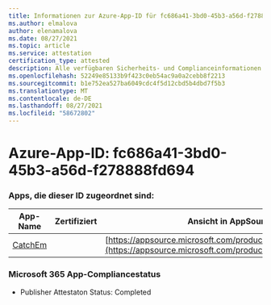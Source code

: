 ```yaml
---
title: Informationen zur Azure-App-ID für fc686a41-3bd0-45b3-a56d-f278888fd694
ms.author: elmalova
author: elenamalova
ms.date: 08/27/2021
ms.topic: article
ms.service: attestation
certification_type: attested
description: Alle verfügbaren Sicherheits- und Complianceinformationen für fc686a41-3bd0-45b3-a56d-f278888fd694.
ms.openlocfilehash: 52249e85133b9f423c0eb54ac9a0a2cebb8f2213
ms.sourcegitcommit: b1e752ea527ba6049cdc4f5d12cbd5b4dbd7f5b3
ms.translationtype: MT
ms.contentlocale: de-DE
ms.lasthandoff: 08/27/2021
ms.locfileid: "58672802"
---
```

# <a name="azure-app-id-fc686a41-3bd0-45b3-a56d-f278888fd694"></a>Azure-App-ID: fc686a41-3bd0-45b3-a56d-f278888fd694


### <a name="apps-associated-with-this-id"></a>Apps, die dieser ID zugeordnet sind:
| **App-Name** | **Zertifiziert** | **Ansicht in AppSource** |
|--------------|---------------|-----------------------|
| [CatchEm](https://docs.microsoft.com/microsoft-365-app-certification/forward/WA200002639) |  | [https://appsource.microsoft.com/product/office/WA200002639](https://appsource.microsoft.com/product/office/WA200002639) |

### <a name="microsoft-365-app-compliance-status"></a>Microsoft 365 App-Compliancestatus
- Publisher Attestaton Status: Completed
